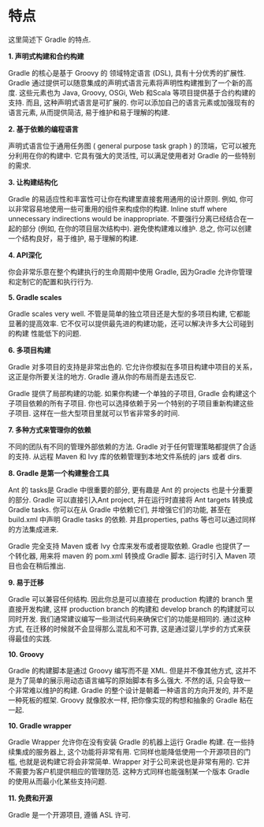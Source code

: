 # 特点

这里简述下 Gradle 的特点.

**1. 声明式构建和合约构建**

Gradle 的核心是基于 Groovy 的
领域特定语言 (DSL), 具有十分优秀的扩展性. Gradle 通过提供可以随意集成的声明式语言元素将声明性构建推到了一个新的高度. 这些元素也为 Java, Groovy, OSGi, Web 和Scala 等项目提供基于合约构建的支持. 而且, 这种声明式语言是可扩展的.  你可以添加自己的语言元素或加强现有的语言元素, 从而提供简洁, 易于维护和易于理解的构建.


**2. 基于依赖的编程语言**

声明式语言位于通用任务图 ( general purpose task graph ) 的顶端，它可以被充分利用在你的构建中. 它具有强大的灵活性, 可以满足使用者对 Gradle 的一些特别的需求.


**3. 让构建结构化**

Gradle 的易适应性和丰富性可让你在构建里直接套用通用的设计原则. 例如, 你可以非常容易地使用一些可重用的组件来构成你的构建. Inline stuff where unnecessary indirections would be inappropriate. 不要强行分离已经结合在一起的部分 (例如, 在你的项目层次结构中). 避免使构建难以维护. 总之, 你可以创建一个结构良好，易于维护, 易于理解的构建.

**4. API深化**

你会非常乐意在整个构建执行的生命周期中使用 Gradle, 因为Gradle 允许你管理和定制它的配置和执行行为.

**5. Gradle scales**

Gradle scales very well.  不管是简单的独立项目还是大型的多项目构建, 它都能显著的提高效率. 它不仅可以提供最先进的构建功能，还可以解决许多大公司碰到的构建 性能低下的问题.


**6. 多项目构建**

Gradle 对多项目的支持是非常出色的. 它允许你模拟在多项目构建中项目的关系，这正是你所要关注的地方. Gradle 遵从你的布局而是去违反它.

Gradle 提供了局部构建的功能. 如果你构建一个单独的子项目, Gradle 会构建这个子项目依赖的所有子项目. 你也可以选择依赖于另一个特别的子项目重新构建这些子项目. 这样在一些大型项目里就可以节省非常多的时间.

**7. 多种方式来管理你的依赖**

不同的团队有不同的管理外部依赖的方法. Gradle 对于任何管理策略都提供了合适的支持. 从远程 Maven 和 Ivy 库的依赖管理到本地文件系统的 jars 或者 dirs.

**8. Gradle 是第一个构建整合工具**

Ant 的 tasks是 Gradle 中很重要的部分, 更有趣是 Ant 的 projects 也是十分重要的部分. Gradle 可以直接引入Ant project, 并在运行时直接将 Ant targets 转换成 Gradle tasks.
你可以在从 Gradle 中依赖它们, 并增强它们的功能, 甚至在 build.xml 中声明 Gradle tasks 的依赖.  并且properties, paths 等也可以通过同样的方法集成进来.

Gradle 完全支持 Maven 或者 lvy 仓库来发布或者提取依赖. Gradle 也提供了一个转化器, 用来将 maven 的 pom.xml 转换成 Gradle 脚本. 运行时引入 Maven 项目也会在稍后推出.

**9. 易于迁移**

Gradle 可以兼容任何结构.
因此你总是可以直接在 production 构建的 branch 里直接开发构建,
这样 production branch 的构建和 develop branch 的构建就可以同时开发. 我们通常建议编写一些测试代码来确保它们的功能是相同的.
通过这种方式,
在迁移的时候就不会显得那么混乱和不可靠,
这是通过婴儿学步的方式来获得最佳的实践.

**10. Groovy**

Gradle 的构建脚本是通过 Groovy 编写而不是 XML.
但是并不像其他方式,
这并不是为了简单的展示用动态语言编写的原始脚本有多么强大.
不然的话,
只会导致一个非常难以维护的构建.
Gradle 的整个设计是朝着一种语言的方向开发的,
并不是一种死板的框架.
Groovy 就像胶水一样, 把你像实现的构想和抽象的 Gradle 粘在一起.

**10. Gradle wrapper**

Gradle Wrapper 允许你在没有安装 Gradle 的机器上运行 Gradle 构建.
在一些持续集成的服务器上,
这个功能将非常有用.
它同样也能降低使用一个开源项目的门槛,
也就是说构建它将会非常简单.
Wrapper 对于公司来说也是非常有用的.
它并不需要为客户机提供相应的管理防范.
这种方式同样也能强制某一个版本 Gradle 的使用从而最小化某些支持问题.

**11. 免费和开源**

Gradle 是一个开源项目, 遵循 ASL 许可.

